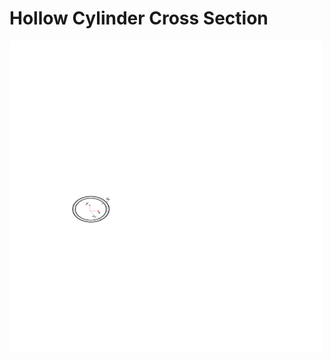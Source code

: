 # Hollow Cylinder Cross Section

<img src="./CrossSectHollowCylinder.svg" width="500" height="500" />